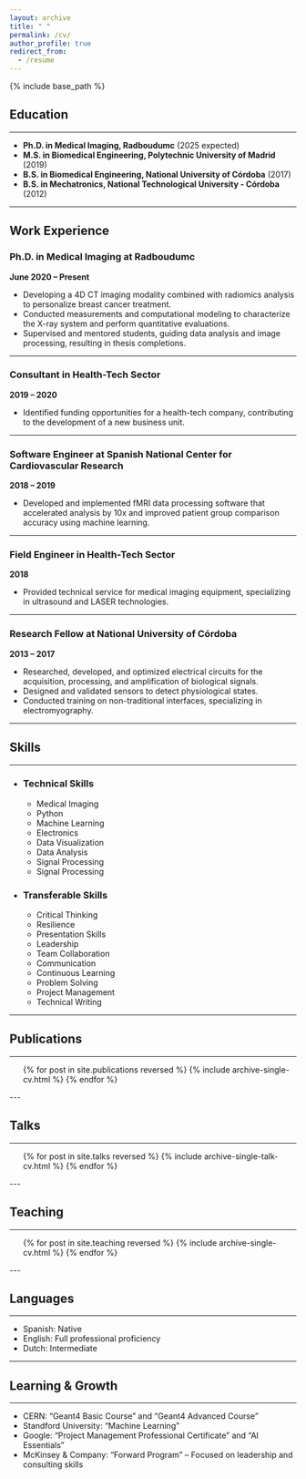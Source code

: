 ```yaml
---
layout: archive
title: " "
permalink: /cv/
author_profile: true
redirect_from:
  - /resume
---
```


{% include base_path %}

## Education
---

- **Ph.D. in Medical Imaging, Radboudumc** (2025 expected)  
- **M.S. in Biomedical Engineering, Polytechnic University of Madrid** (2019)  
- **B.S. in Biomedical Engineering, National University of Córdoba** (2017)  
- **B.S. in Mechatronics, National Technological University - Córdoba** (2012)
---

## Work Experience

### **Ph.D. in Medical Imaging at Radboudumc**  
**June 2020 – Present**  
- Developing a 4D CT imaging modality combined with radiomics analysis to personalize breast cancer treatment.  
- Conducted measurements and computational modeling to characterize the X-ray system and perform quantitative evaluations.  
- Supervised and mentored students, guiding data analysis and image processing, resulting in thesis completions.  
---

### **Consultant in Health-Tech Sector**  
**2019 – 2020**  
- Identified funding opportunities for a health-tech company, contributing to the development of a new business unit.  
---

### **Software Engineer at Spanish National Center for Cardiovascular Research**  
**2018 – 2019**  
- Developed and implemented fMRI data processing software that accelerated analysis by 10x and improved patient group comparison accuracy using machine learning.  
---

### **Field Engineer in Health-Tech Sector**  
**2018**  
- Provided technical service for medical imaging equipment, specializing in ultrasound and LASER technologies.  
---

### **Research Fellow at National University of Córdoba**  
**2013 – 2017**  
- Researched, developed, and optimized electrical circuits for the acquisition, processing, and amplification of biological signals.  
- Designed and validated sensors to detect physiological states.  
- Conducted training on non-traditional interfaces, specializing in electromyography.  
---

## Skills
---

* ### Technical Skills
  * Medical Imaging
  * Python
  * Machine Learning
  * Electronics
  * Data Visualization
  * Data Analysis
  * Signal Processing
  * Signal Processing
 
* ### Transferable Skills
  * Critical Thinking
  * Resilience
  * Presentation Skills
  * Leadership
  * Team Collaboration
  * Communication
  * Continuous Learning
  * Problem Solving
  * Project Management
  * Technical Writing 
---

## Publications
---
  <ul>{% for post in site.publications reversed %}
    {% include archive-single-cv.html %}
  {% endfor %}</ul>
---

## Talks
---
  <ul>{% for post in site.talks reversed %}
    {% include archive-single-talk-cv.html  %}
  {% endfor %}</ul>
---

## Teaching
---
  <ul>{% for post in site.teaching reversed %}
    {% include archive-single-cv.html %}
  {% endfor %}</ul>
---

## Languages
---
- Spanish: Native
- English: Full professional proficiency
- Dutch: Intermediate
---

## Learning & Growth
---
- CERN: “Geant4 Basic Course” and “Geant4 Advanced Course”
- Standford University: “Machine Learning”
- Google: “Project Management Professional Certificate” and “AI Essentials”
- McKinsey & Company: “Forward Program” – Focused on leadership and consulting skills
